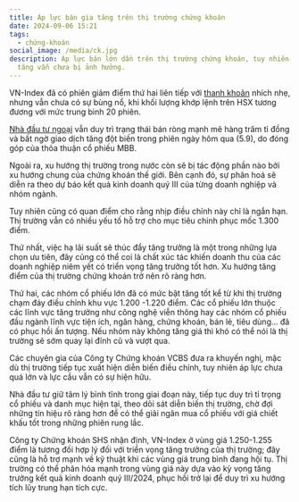 ```yaml
---
title: Áp lực bán gia tăng trên thị trường chứng khoán
date: 2024-09-06 15:21
tags:
  - chứng-khoán
social_image: /media/ck.jpg
description: Áp lực bán lớn dần trên thị trường chứng khoán, tuy nhiên xu hướng
  tăng vẫn chưa bị ảnh hưởng.
---
```

<!--StartFragment-->

VN-Index đã có phiên giảm điểm thứ hai liên tiếp với [thanh khoản](https://laodong.vn/kinh-doanh/dong-tien-gia-tang-thi-truong-chung-khoan-se-but-pha-1386994.ldo "thanh khoản") nhích nhẹ, nhưng vẫn chưa có sự bùng nổ, khi khối lượng khớp lệnh trên HSX tương đương với mức trung bình 20 phiên.

[Nhà đầu tư ngoại](https://laodong.vn/kinh-doanh/ap-luc-ban-rong-cua-khoi-ngoai-van-chua-giam-1387448.ldo "Nhà đầu tư ngoại") vẫn duy trì trạng thái bán ròng mạnh mẽ hàng trăm tỉ đồng và bất ngờ giao dịch tăng đột biến trong phiên ngày hôm qua (5.9), do đóng góp của thỏa thuận cổ phiếu MBB.

<!--EndFragment-->

<!--StartFragment-->

Ngoài ra, xu hướng thị trường trong nước còn sẽ bị tác động phần nào bởi xu hướng chung của chứng khoán thế giới. Bên cạnh đó, sự phân hoá sẽ diễn ra theo dự báo kết quả kinh doanh quý III của từng doanh nghiệp và nhóm ngành.

Tuy nhiên cũng có quan điểm cho rằng nhịp điều chỉnh này chỉ là ngắn hạn. Thị trường vẫn có nhiều yếu tố hỗ trợ cho mục tiêu chinh phục mốc 1.300 điểm.

Thứ nhất, việc hạ lãi suất sẽ thúc đẩy tăng trưởng là một trong những lựa chọn ưu tiên, đây cũng có thể coi là chất xúc tác khiến doanh thu của các doanh nghiệp niêm yết có triển vọng tăng trưởng tốt hơn. Xu hướng tăng điểm của thị trường chứng khoán trở nên rõ ràng hơn.

Thứ hai, các nhóm cổ phiếu lớn đã có mức bật tăng tốt kể từ khi thị trường chạm đáy điều chỉnh khu vực 1.200 -1.220 điểm. Các cổ phiếu lớn thuộc các lĩnh vực tăng trưởng như công nghệ viễn thông hay các nhóm cổ phiếu đầu ngành lĩnh vực tiện ích, ngân hàng, chứng khoán, bán lẻ, tiêu dùng… đã có phục hồi ấn tượng. Nếu nhóm này không tăng giá thì khó có thể nói là thị trường sẽ sớm quay lại đỉnh cũ và vượt qua.

<!--EndFragment-->

<!--StartFragment-->

Các chuyên gia của Công ty Chứng khoán VCBS đưa ra khuyến nghị, mặc dù thị trường tiếp tục xuất hiện diễn biến điều chỉnh, tuy nhiên áp lực chưa quá lớn và lực cầu vẫn có sự hiện hữu.

Nhà đầu tư giữ tâm lý bình tĩnh trong giai đoạn này, tiếp tục duy trì tỉ trọng cổ phiếu và danh mục hiện tại, theo dõi sát diễn biến thị trường, chờ đợi những tín hiệu rõ ràng hơn để có thể giải ngân mua cổ phiếu với giá chiết khấu tốt trong những phiên rung lắc.

Công ty Chứng khoán SHS nhận định, VN-Index ở vùng giá 1.250-1.255 điểm là tương đối hợp lý đối với triển vọng tăng trưởng của thị trường; đây cũng là hỗ trợ mạnh về kỹ thuật khi các vùng giá trung bình đang hội tụ. Thị trường có thể phân hóa mạnh trong vùng giá này dựa vào kỳ vọng tăng trưởng kết quả kinh doanh quý III/2024, phục hồi trở lại để duy trì xu hướng tích lũy trung hạn tích cực.

<!--EndFragment-->